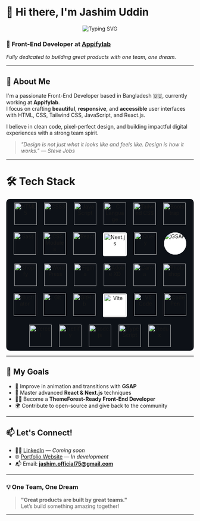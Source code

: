 # 👋 Hi there, I'm Jashim Uddin

<p align="center">
  <img src="https://readme-typing-svg.demolab.com?font=Fira+Code&size=24&duration=4000&pause=1000&center=true&vCenter=true&width=700&lines=Front-End+Developer+from+Bangladesh;Crafting+Clean+and+Responsive+UI;Passionate+about+React+%26+Tailwind;Turning+Designs+into+Code" alt="Typing SVG" />
</p>



### 🎨 Front-End Developer at [Appifylab](https://appifylab.com)
*Fully dedicated to building great products with one team, one dream.*

---

## 🚀 About Me

I'm a passionate Front-End Developer based in Bangladesh 🇧🇩, currently working at **Appifylab**.  
I focus on crafting **beautiful**, **responsive**, and **accessible** user interfaces with HTML, CSS, Tailwind CSS, JavaScript, and React.js.

I believe in clean code, pixel-perfect design, and building impactful digital experiences with a strong team spirit.  
> _"Design is not just what it looks like and feels like. Design is how it works." — Steve Jobs_

---

# 🛠 Tech Stack

<div align="center" style="display: flex; flex-wrap: wrap; justify-content: center; gap: 20px; padding: 10px; background-color: #0d1117; border-radius: 10px;">

<!-- 💻 Languages -->
<img src="https://img.icons8.com/color/60/html-5--v1.png" alt="HTML5" title="HTML5" width="60"/>
<img src="https://img.icons8.com/color/60/css3.png" alt="CSS3" title="CSS3" width="60"/>
<img src="https://img.icons8.com/color/60/javascript--v1.png" alt="JavaScript" title="JavaScript" width="60"/>
<img src="https://img.icons8.com/color/60/c-programming.png" alt="C Language" title="C Language" width="60"/>

<!-- 🎨 Styling -->
<img src="https://img.icons8.com/color/60/tailwind_css.png" alt="Tailwind CSS" title="Tailwind CSS" width="60"/>
<img src="https://img.icons8.com/color/60/bootstrap.png" alt="Bootstrap" title="Bootstrap" width="60"/>
<img src="https://img.icons8.com/color/60/sass.png" alt="Sass" title="Sass" width="60"/>
<img src="https://img.icons8.com/color/60/css3.png" alt="CSS Modules" title="CSS Modules" width="60"/>

<!-- ⚛️ Frameworks & Libraries -->
<img src="https://img.icons8.com/external-tal-revivo-color-tal-revivo/60/external-react-a-javascript-library-for-building-user-interfaces-logo-color-tal-revivo.png" alt="React" title="React" width="60"/>
<img src="https://cdn.jsdelivr.net/gh/devicons/devicon/icons/nextjs/nextjs-original.svg" alt="Next.js" title="Next.js" width="60" style="background-color: white; border-radius: 4px; padding: 2px;"/>
<img src="https://img.icons8.com/ios-filled/60/ffffff/jquery.png" alt="jQuery" title="jQuery" width="60"/>
<img src="https://assets.codepen.io/16327/internal/avatars/users/default.png?fit=crop&format=auto&height=512&version=1688741522&width=512" alt="GSAP" title="GSAP" width="60" style="border-radius: 50%; background-color: white;"/>

<!-- 🌐 CMS & Platforms -->
<img src="https://cdn.worldvectorlogo.com/logos/shopify.svg" alt="Shopify" title="Shopify" width="60"/>
<img src="https://img.icons8.com/color/60/wordpress.png" alt="WordPress" title="WordPress" width="60"/>

<!-- 🎨 Design Tools -->
<img src="https://img.icons8.com/color/60/figma--v1.png" alt="Figma" title="Figma" width="60"/>
<img src="https://img.icons8.com/color/60/adobe-xd.png" alt="Adobe XD" title="Adobe XD" width="60"/>
<img src="https://img.icons8.com/color/60/canva.png" alt="Canva" title="Canva" width="60"/>
<img src="https://img.icons8.com/color/60/adobe-photoshop.png" alt="Photoshop" title="Photoshop" width="60"/>
<img src="https://img.icons8.com/color/60/adobe-illustrator.png" alt="Illustrator" title="Illustrator" width="60"/>

<!-- 🧰 Tools -->
<img src="https://img.icons8.com/color/60/git.png" alt="Git" title="Git" width="60"/>
<img src="https://img.icons8.com/ios-glyphs/60/ffffff/github.png" alt="GitHub" title="GitHub" width="60"/>
<img src="https://vitejs.dev/logo.svg" alt="Vite" title="Vite" width="60" style="background-color:white; border-radius:4px; padding:2px;"/>
<img src="https://img.icons8.com/color/60/visual-studio-code-2019.png" alt="VS Code" title="VS Code" width="60"/>
<img src="https://img.icons8.com/color/60/codepen.png" alt="CodePen" title="CodePen" width="60"/>
<img src="https://assets.vercel.com/image/upload/front/favicon/vercel/favicon.ico" alt="Vercel" title="Vercel" width="60"/>
<img src="https://www.netlify.com/v3/img/components/logomark.png" alt="Netlify" title="Netlify" width="60"/>

<!-- 🖥 Node.js -->
<img src="https://img.icons8.com/color/60/nodejs.png" alt="Node.js" title="Node.js" width="60"/>

<!-- 📝 TypeScript -->
<img src="https://img.icons8.com/color/60/typescript.png" alt="TypeScript" title="TypeScript" width="60"/>

<!-- 🔴 Redux -->
<img src="https://img.icons8.com/color/60/redux.png" alt="Redux" title="Redux" width="60"/>

</div>




</div>

---

## 📌 My Goals

- 🔄 Improve in animation and transitions with **GSAP**
- 🧠 Master advanced **React & Next.js** techniques
- 🧑‍💻 Become a **ThemeForest-Ready Front-End Developer**
- 🌍 Contribute to open-source and give back to the community

---


## 📫 Let's Connect!

- 🧑‍💼 [LinkedIn](https://linkedin.com) — *Coming soon*
- 🌐 [Portfolio Website](https://your-portfolio.com) — *In development*
- 📬 Email: **jashim.official75@gmail.com**

---

### 💡 One Team, One Dream

> **"Great products are built by great teams."**  
Let’s build something amazing together!

---
